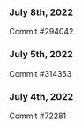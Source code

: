 ### July 8th, 2022

Commit #294042

### July 5th, 2022

Commit #314353


### July 4th, 2022

Commit #72281
